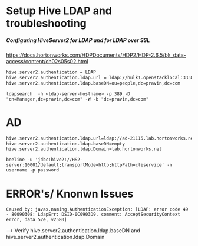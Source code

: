 # Setup Hive LDAP and troubleshooting

##### Configuring HiveServer2 for LDAP and for LDAP over SSL

https://docs.hortonworks.com/HDPDocuments/HDP2/HDP-2.6.5/bk_data-access/content/ch02s05s02.html

```sh
hive.server2.authentication = LDAP
hive.server2.authentication.ldap.url = ldap://hulk1.openstacklocal:33389
hive.server2.authentication.ldap.baseDN=ou=people,dc=pravin,dc=com
```

`ldapsearch  -h <ldap-server-hostname> -p 389 -D "cn=Manager,dc=pravin,dc=com" -W -b "dc=pravin,dc=com"`


# AD
```sh
hive.server2.authentication.ldap.url=ldap://ad-21115.lab.hortonworks.net
hive.server2.authentication.ldap.baseDN=empty
hive.server2.authentication.ldap.Domain=lab.hortonworks.net
```

`beeline -u 'jdbc:hive2://HS2-server:10001/default;transportMode=http;httpPath=cliservice' -n username -p password`



# ERROR's/ Knonwn Issues

```
Caused by: javax.naming.AuthenticationException: [LDAP: error code 49 - 80090308: LdapErr: DSID-0C0903D9, comment: AcceptSecurityContext error, data 52e, v2580] 
```

--> Verify hive.server2.authentication.ldap.baseDN and hive.server2.authentication.ldap.Domain

